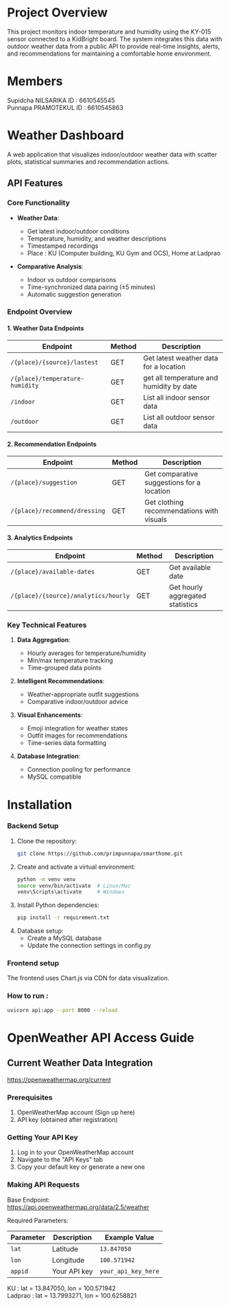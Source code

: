 # Project Overview

This project monitors indoor temperature and humidity using the KY-015 sensor connected to a KidBright board. 
The system integrates this data with outdoor weather data from a public API to provide real-time insights, alerts, 
and recommendations for maintaining a comfortable home environment.

# Members
Supidcha NILSARIKA  ID : 6610545545  
Punnapa PRAMOTEKUL  ID : 6610545863  

# Weather Dashboard

A web application that visualizes indoor/outdoor weather data with scatter plots, statistical summaries and recommendation actions.

## API Features

### Core Functionality

- **Weather Data**:
  - Get latest indoor/outdoor conditions
  - Temperature, humidity, and weather descriptions
  - Timestamped recordings
  - Place : KU (Computer building, KU Gym and OCS), Home at Ladprao

- **Comparative Analysis**:
  - Indoor vs outdoor comparisons
  - Time-synchronized data pairing (±5 minutes)
  - Automatic suggestion generation

### Endpoint Overview

#### 1. Weather Data Endpoints
| Endpoint | Method | Description |
|----------|--------|-------------|
| `/{place}/{source}/lastest` | GET | Get latest weather data for a location |
| `/{place}/temperature-humidity` | GET | get all temperature and humidity by date |
| `/indoor` | GET | List all indoor sensor data |
| `/outdoor` | GET | List all outdoor sensor data |

#### 2. Recommendation Endpoints
| Endpoint | Method | Description |
|----------|--------|-------------|
| `/{place}/suggestion` | GET | Get comparative suggestions for a location |
| `/{place}/recommend/dressing` | GET | Get clothing recommendations with visuals |

#### 3. Analytics Endpoints
| Endpoint | Method | Description |
|----------|--------|-------------|
| `/{place}/available-dates` | GET | Get available date|
| `/{place}/{source}/analytics/hourly` | GET | Get hourly aggregated statistics |

### Key Technical Features

1. **Data Aggregation**:
   - Hourly averages for temperature/humidity
   - Min/max temperature tracking
   - Time-grouped data points

2. **Intelligent Recommendations**:
   - Weather-appropriate outfit suggestions
   - Comparative indoor/outdoor advice

3. **Visual Enhancements**:
   - Emoji integration for weather states
   - Outfit images for recommendations
   - Time-series data formatting

4. **Database Integration**:
   - Connection pooling for performance
   - MySQL compatible

# Installation

### Backend Setup

1. Clone the repository:
   ```bash
   git clone https://github.com/primpunnapa/smarthome.git

2. Create and activate a virtual environment:
    ```bash
    python -m venv venv
    source venv/bin/activate  # Linux/Mac
    venv\Scripts\activate     # Windows
3. Install Python dependencies:
    ```bash
    pip install -r requirement.txt
   
4. Database setup:   
   * Create a MySQL database  
   * Update the connection settings in config.py  

### Frontend setup  
The frontend uses Chart.js via CDN for data visualization.
### How to run :
```bash
uvicorn api:app --port 8000 --reload  
```

# OpenWeather API Access Guide
## Current Weather Data Integration  
https://openweathermap.org/current
### Prerequisites
1. OpenWeatherMap account (Sign up here)
2. API key (obtained after registration)

### Getting Your API Key
1. Log in to your OpenWeatherMap account
2. Navigate to the "API Keys" tab
3. Copy your default key or generate a new one

### Making API Requests
Base Endpoint:  
https://api.openweathermap.org/data/2.5/weather

Required Parameters:  

| Parameter | Description   | Example Value      |
|-----------|---------------|--------------------|
| `lat`     | Latitude      | `13.847050`        |
| `lon`     | Longitude     | `100.571942`       |
| `appid`   | Your API key  | `your_api_key_here`|

KU : lat = 13.847050, lon = 100.571942  
Ladprao : lat = 13.7993271, lon = 100.6258821